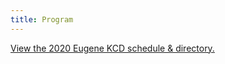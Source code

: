 ```yaml
---
title: Program
---
```

<a id="sched-embed" href="//2020eugenekcd.sched.com/">View the 2020 Eugene KCD schedule &amp; directory.</a><script type="text/javascript" src="//2020eugenekcd.sched.com/js/embed.js"></script>
